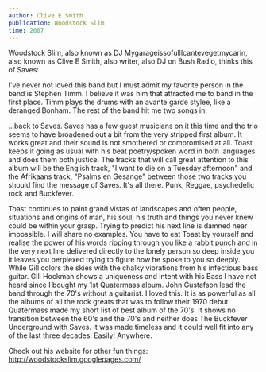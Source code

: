 ```yaml
---
author: Clive E Smith
publication: Woodstock Slim
time: 2007
---
```


Woodstock Slim, also known as DJ MygarageissofullIcantevegetmycarin, also known as Clive E Smith, also writer, also DJ on Bush Radio, thinks this of Saves:

I've never not loved this band but I must admit my favorite person in the band is Stephen Timm. I believe it was him that attracted me to band in the first place. Timm plays the drums with an avante garde stylee, like a deranged Bonham. The rest of the band hit me two songs in.

...back to Saves. Saves has a few guest musicians on it this time and the trio seems to have broadened out a bit from the very stripped first album. It works great and their sound is not smothered or compromised at all. Toast keeps it going as usual with his beat poetry/spoken word in both languages and does them both justice. The tracks that will call great attention to this album will be the English track, "I want to die on a Tuesday afternoon" and the Afrikaans track, "Psalms en Gesange" between those two tracks you should find the message of Saves. It's all there. Punk, Reggae, psychedelic rock and Buckfever.

Toast continues to paint grand vistas of landscapes and often people, situations and origins of man, his soul, his truth and things you never knew could be within your grasp. Trying to predict his next line is damned near impossible. I will share no examples. You have to eat Toast by yourself and realise the power of his words ripping through you like a rabbit punch and in the very next line delivered directly to the lonely person so deep inside you it leaves you perplexed trying to figure how he spoke to you so deeply. While Gill colors the skies with the chalky vibrations from his infectious bass guitar. Gill Hockman shows a uniqueness and intent with his Bass I have not heard since I bought my 1st Quatermass album. John Gustafson lead the band through the 70's without a guitarist. I loved this. It is as powerful as all the albums of all the rock greats that was to follow their 1970 debut. Quatermass made my short list of best album of the 70's. It shows no transition between the 60's and the 70's and neither does The Buckfever Underground with Saves. It was made timeless and it could well fit into any of the last three decades. Easily! Anywhere.

Check out his website for other fun things: http://woodstockslim.googlepages.com/
